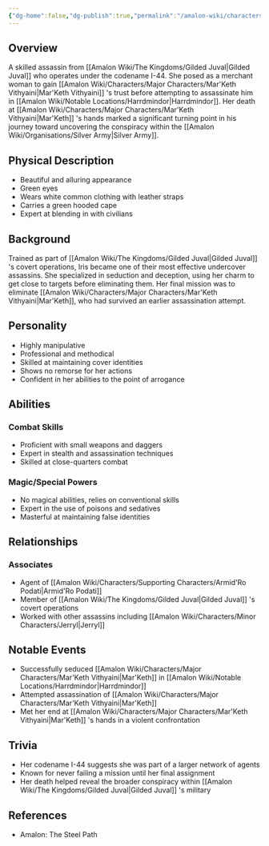 ```yaml
---
{"dg-home":false,"dg-publish":true,"permalink":"/amalon-wiki/characters/major-characters/iris-i-44/","dgPassFrontmatter":true,"noteIcon":""}
---
```


## Overview
A skilled assassin from [[Amalon Wiki/The Kingdoms/Gilded Juval\|Gilded Juval]] who operates under the codename I-44. She posed as a merchant woman to gain [[Amalon Wiki/Characters/Major Characters/Mar'Keth Vithyaini\|Mar'Keth Vithyaini]] 's trust before attempting to assassinate him in [[Amalon Wiki/Notable Locations/Harrdmindor\|Harrdmindor]]. Her death at [[Amalon Wiki/Characters/Major Characters/Mar'Keth Vithyaini\|Mar'Keth]] 's hands marked a significant turning point in his journey toward uncovering the conspiracy within the [[Amalon Wiki/Organisations/Silver Army\|Silver Army]].

## Physical Description
- Beautiful and alluring appearance
- Green eyes
- Wears white common clothing with leather straps
- Carries a green hooded cape
- Expert at blending in with civilians

## Background
Trained as part of [[Amalon Wiki/The Kingdoms/Gilded Juval\|Gilded Juval]] 's covert operations, Iris became one of their most effective undercover assassins. She specialized in seduction and deception, using her charm to get close to targets before eliminating them. Her final mission was to eliminate [[Amalon Wiki/Characters/Major Characters/Mar'Keth Vithyaini\|Mar'Keth]], who had survived an earlier assassination attempt.

## Personality
- Highly manipulative
- Professional and methodical
- Skilled at maintaining cover identities
- Shows no remorse for her actions
- Confident in her abilities to the point of arrogance

## Abilities
### Combat Skills
- Proficient with small weapons and daggers
- Expert in stealth and assassination techniques
- Skilled at close-quarters combat

### Magic/Special Powers
- No magical abilities, relies on conventional skills
- Expert in the use of poisons and sedatives
- Masterful at maintaining false identities

## Relationships
### Associates
- Agent of [[Amalon Wiki/Characters/Supporting Characters/Armid'Ro Podati\|Armid'Ro Podati]]
- Member of [[Amalon Wiki/The Kingdoms/Gilded Juval\|Gilded Juval]] 's covert operations
- Worked with other assassins including [[Amalon Wiki/Characters/Minor Characters/Jerryl\|Jerryl]]

## Notable Events
- Successfully seduced [[Amalon Wiki/Characters/Major Characters/Mar'Keth Vithyaini\|Mar'Keth]] in [[Amalon Wiki/Notable Locations/Harrdmindor\|Harrdmindor]]
- Attempted assassination of [[Amalon Wiki/Characters/Major Characters/Mar'Keth Vithyaini\|Mar'Keth]]
- Met her end at [[Amalon Wiki/Characters/Major Characters/Mar'Keth Vithyaini\|Mar'Keth]] 's hands in a violent confrontation

## Trivia
- Her codename I-44 suggests she was part of a larger network of agents
- Known for never failing a mission until her final assignment
- Her death helped reveal the broader conspiracy within [[Amalon Wiki/The Kingdoms/Gilded Juval\|Gilded Juval]] 's military

## References
- Amalon: The Steel Path